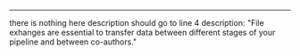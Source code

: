 ---

there is nothing here
description should go to line 4
description: "File exhanges are essential to transfer data between different stages of your pipeline and between co-authors."
